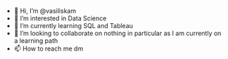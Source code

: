 - 👋 Hi, I’m @vasiliskam
- 👀 I’m interested in Data Science
- 🌱 I’m currently learning SQL and Tableau
- 💞️ I’m looking to collaborate on nothing in particular as I am currently on a learning path
- 📫 How to reach me dm

<!---
vasiliskam/vasiliskam is a ✨ special ✨ repository because its `README.md` (this file) appears on your GitHub profile.
You can click the Preview link to take a look at your changes.
--->
